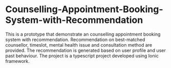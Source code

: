 # Counselling-Appointment-Booking-System-with-Recommendation
This is a prototype that demonstrate an counselling appointment booking system with recommendation. Recommendation on best-matched counsellor, timeslot, mental health issue and consultation method are provided. The recommendation is generated based on user profile and user past behaviour. The project is a typescript project developed using Ionic framework. 
